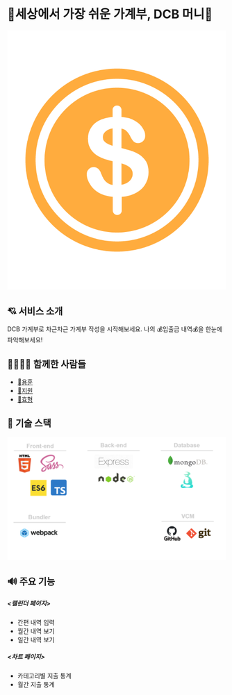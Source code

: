 # :money_with_wings:세상에서 가장 쉬운 가계부, DCB 머니:money_with_wings:

![image](./client/src/asset/logo.png)

## 💘 서비스 소개
DCB 가계부로 차근차근 가계부 작성을 시작해보세요.
나의 :moneybag:입출금 내역:moneybag:을 한눈에 파악해보세요!

<!-- <img src="https://user-images.githubusercontent.com/39546083/94138332-ecd8a700-fea2-11ea-9666-926c514ddb8a.gif"> -->


## 👨‍👨‍👧‍👦 함께한 사람들

- [👨용훈](https://github.com/yhun940731)
- [👸지원](https://github.com/iamkjw77)
- [🧑효형](https://github.com/lhhyung91)

## 🎈 기술 스택

![image](./client/src/asset/stack.jpeg)

## 🔊 주요 기능
##### <캘린더 페이지>
- 간편 내역 입력
- 월간 내역 보기
- 일간 내역 보기

##### <차트 페이지>
- 카테고리별 지출 통계
- 월간 지출 통계